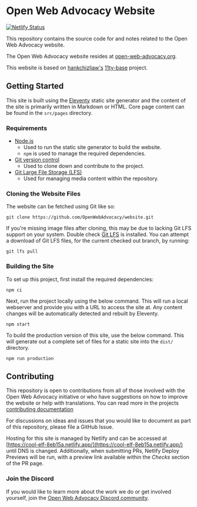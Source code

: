 # Open Web Advocacy Website

[![Netlify Status](https://api.netlify.com/api/v1/badges/6ca86e2c-f78f-4dee-a51d-6699afe30e2c/deploy-status)](https://app.netlify.com/sites/cool-elf-8eb15a/deploys)

This repository contains the source code for and notes related to the Open Web Advocacy website.

The Open Web Advocacy website resides at [open-web-advocacy.org](https://open-web-advocacy.org).

This website is based on [hankchizljaw's](https://github.com/hankchizljaw) [11ty-base](https://github.com/hankchizljaw/11ty-base) project.

## Getting Started

This site is built using the [Eleventy](https://www.11ty.dev/) static site generator and the content of the site is primarily written in Markdown or HTML. Core page content can be found in the `src/pages` directory.

### Requirements

- [Node.js](https://nodejs.org/en/)
  - Used to run the static site generator to build the website.
  - `npm` is used to manage the required dependencies.
- [Git version control](https://git-scm.com/)
  - Used to clone down and contribute to the project.
- [Git Large File Storage (LFS)](https://git-lfs.github.com/)
  - Used for managing media content within the repository.

### Cloning the Website Files

The website can be fetched using Git like so:

    git clone https://github.com/OpenWebAdvocacy/website.git

If you're missing image files after cloning, this may be due to lacking Git LFS support on your system. Double check [Git LFS](https://git-lfs.github.com/) is installed. You can attempt a download of Git LFS files, for the current checked out branch, by running:

    git lfs pull

### Building the Site

To set up this project, first install the required dependencies:

    npm ci

Next, run the project locally using the below command. This will run a local webserver and provide you with a URL to access the site at. Any content changes will be automatically detected and rebuilt by Eleventy.

    npm start

To build the production version of this site, use the below command. This will generate out a complete set of files for a static site into the `dist/` directory.

    npm run production

## Contributing

This repository is open to contributions from all of those involved with the Open Web Advocacy initiative or who have suggestions on how to improve the website or help with translations. You can read more in the projects [contributing documentation](./.github/CONTRIBUTING.md)

For discussions on ideas and issues that you would like to document as part of this repository, please file a GitHub Issue.

Hosting for this site is managed by Netlify and can be accessed at [https://cool-elf-8eb15a.netlify.app/](https://cool-elf-8eb15a.netlify.app/) until DNS is changed.  Additionally, when submitting PRs, Netlify Deploy Previews will be run, with a preview link available within the _Checks_ section of the PR page.

### Join the Discord

If you would like to learn more about the work we do or get involved yourself, join the [Open Web Advocacy Discord community](https://discord.gg/x53hkqrRKx).
